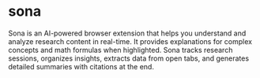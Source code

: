 # sona
Sona is an AI-powered browser extension that helps you understand and analyze research content in real-time. It provides explanations for complex concepts and math formulas when highlighted. Sona tracks research sessions, organizes insights, extracts data from open tabs, and generates detailed summaries with citations at the end.
